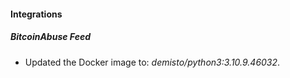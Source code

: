 #### Integrations
##### BitcoinAbuse Feed
- Updated the Docker image to: *demisto/python3:3.10.9.46032*.
